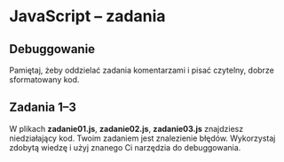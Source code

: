 # JavaScript &ndash; zadania
## Debuggowanie

Pamiętaj, żeby oddzielać zadania komentarzami i pisać czytelny, dobrze sformatowany kod.


## Zadania 1&ndash;3
W plikach **zadanie01.js**, **zadanie02.js**, **zadanie03.js** znajdziesz niedziałający kod. Twoim zadaniem jest znalezienie błędów. Wykorzystaj zdobytą wiedzę i użyj znanego Ci narzędzia do debuggowania.
